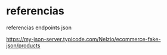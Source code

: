 # referencias
referencias endpoints json


https://my-json-server.typicode.com/Nelzio/ecommerce-fake-json/products

